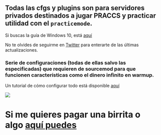 ## Todas las cfgs y plugins son para servidores privados destinados a jugar PRACCS y practicar utilidad con el `practicemode`.

Si buscas la guía de Windows 10, está [aquí](https://github.com/thinkii/PC)

No te olvides de seguirme en [Twitter](https://twitter.com/thinkiiCS) para enterarte de las últimas actualizaciones.

### Serie de configuraciones (todas de ellas salvo las especificadas) que requieren de sourcemod para que funcionen características como el dinero infinito en warmup.

Un tutorial de cómo configurar todo está disponible [aquí](https://www.youtube.com/watch?v=OLvgXZ_EmOY) 

[![](http://img.youtube.com/vi/OLvgXZ_EmOY/0.jpg)](http://www.youtube.com/watch?v=OLvgXZ_EmOY "")

# Si me quieres pagar una birrita o algo [aquí puedes](https://www.paypal.me/thinkii)
